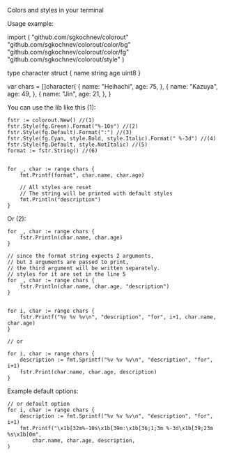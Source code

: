 Сolors and styles in your terminal

Usage example:

import (
    "github.com/sgkochnev/colorout"
	"github.com/sgkochnev/colorout/color/bg"
	"github.com/sgkochnev/colorout/color/fg"
	"github.com/sgkochnev/colorout/style"
)

type character struct {
		name string
		age  uint8
	}

var chars = []character{
	{
		name: "Heihachi",
		age:  75,
	},
	{
		name: "Kazuya",
		age:  49,
	},
	{
		name: "Jin",
		age:  21,
	},
}

You can use the lib like this (1):

	fstr := colorout.New() //(1)
	fstr.Style(fg.Green).Format("%-10s") //(2)
	fstr.Style(fg.Default).Format(":") //(3)
	fstr.Style(fg.Cyan, style.Bold, style.Italic).Format(" %-3d") //(4)
	fstr.Style(fg.Default, style.NotItalic) //(5)
	format := fstr.String() //(6)


	for _, char := range chars {
		fmt.Printf(format", char.name, char.age)

		// All styles are reset
		// The string will be printed with default styles
		fmt.Println("description")
	}

Or (2):

	for _, char := range chars {
		fstr.Println(char.name, char.age)
	}

	// since the format string expects 2 arguments, 
	// but 3 arguments are passed to print, 
	// the third argument will be written separately.
	// styles for it are set in the line 5
	for _, char := range chars {
		fstr.Println(char.name, char.age, "description")
	}


	for i, char := range chars {
		fstr.Printf("%v %v %v\n", "description", "for", i+1, char.name, char.age)
	}

	// or

	for i, char := range chars {
		description := fmt.Sprintf("%v %v %v\n", "description", "for", i+1)
		fstr.Print(char.name, char.age, description)
	}


Example default options:

	// or default option
	for i, char := range chars {
		description := fmt.Sprintf("%v %v %v\n", "description", "for", i+1)
		fmt.Printf("\x1b[32m%-10s\x1b[39m:\x1b[36;1;3m %-3d\x1b[39;23m %s\x1b[0m",
			char.name, char.age, description,
	)
